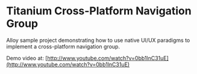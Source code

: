 Titanium Cross-Platform Navigation Group
========================================

Alloy sample project demonstrating how to use native UI/UX paradigms to implement a cross-platform navigation group.

Demo video at: [http://www.youtube.com/watch?v=0bb1lnC31uE](http://www.youtube.com/watch?v=0bb1lnC31uE)
